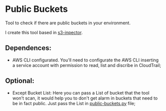 # Public Buckets

Tool to check if there are public buckets in your environment.

I create this tool based in [s3-inpector](https://github.com/clario-tech/s3-inspector).

## Dependences:
  - AWS CLI configurated. You'll need to configurate the AWS CLI inserting a service account with permission to read, list and discribe in CloudTrail;

## Optional:
  - Except Bucket List: Here you can pass a List of bucket that the tool won't scan, it would help you to don't get alarm in buckets that need to be in fact public. Just pass the List in [public-buckets.py](https://github.com/viniciusrdsilva/AWS-Inspector/blob/main/Public-Buckets/public-buckets.py) file;

